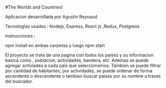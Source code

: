 #The Worlds and Countries!

Aplicacion desarrollada por Agustin Reynaud 

Tecnologias usadas : Nodejs, Express, React js ,Redux, Postgress

Instrucciones : 

npm install en ambas carpetas y luego npm start


El proyecto se trata de una pagina con todos los paises y su informacion basica como , poblacion, actividades, bandera, etc. 
Ademas se puede agregar activiades a cada pais que seleccionemos. Tambien se puede filtrar por cantidad de habitantes, por actividades, se puede ordenar
de forma ascendente o descendente o tambien buscar paises por su nombre a traves del buscador. 

